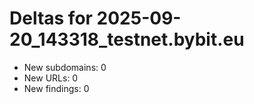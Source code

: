 # Deltas for 2025-09-20_143318_testnet.bybit.eu
- New subdomains: 0
- New URLs: 0
- New findings: 0
